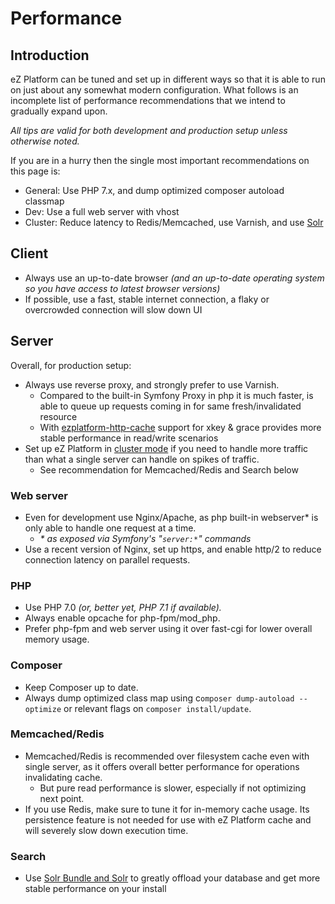 # Performance 

## Introduction

eZ Platform can be tuned and set up in different ways so that it is able to run on just about any somewhat modern configuration. What follows is an incomplete list of performance recommendations that we intend to gradually expand upon.

*All tips are valid for both development and production setup unless otherwise noted.*

If you are in a hurry then the single most important recommendations on this page is:

- General: Use PHP 7.x, and dump optimized composer autoload classmap
- Dev: Use a full web server with vhost
- Cluster: Reduce latency to Redis/Memcached, use Varnish, and use [Solr](search.md#solr-bundle)

## Client

- Always use an up-to-date browser *(and an up-to-date operating system so you have access to latest browser versions)*
- If possible, use a fast, stable internet connection, a flaky or overcrowded connection will slow down UI

## Server

Overall, for production setup:

- Always use reverse proxy, and strongly prefer to use Varnish.
    - Compared to the built-in Symfony Proxy in php it is much faster, is able to queue up requests coming in for same fresh/invalidated resource
    - With [ezplatform-http-cache](https://github.com/ezsystems/ezplatform-http-cache) support for xkey & grace provides more stable performance in read/write scenarios
- Set up eZ Platform in [cluster mode](clustering.md) if you need to handle more traffic than what a single server can handle on spikes of traffic.
    - See recommendation for Memcached/Redis and Search below

### Web server

- Even for development use Nginx/Apache, as php built-in webserver\* is only able to handle one request at a time.
    - *\* as exposed via Symfony's "`server:*`" commands*
- Use a recent version of Nginx, set up https, and enable http/2 to reduce connection latency on parallel requests.

### PHP

- Use PHP 7.0 *(or, better yet, PHP 7.1 if available).*
- Always enable opcache for php-fpm/mod\_php.
- Prefer php-fpm and web server using it over fast-cgi for lower overall memory usage.

### Composer

- Keep Composer up to date.
- Always dump optimized class map using c`omposer dump-autoload --optimize` or relevant flags on `composer install/update`.

### Memcached/Redis

- Memcached/Redis is recommended over filesystem cache even with single server, as it offers overall better performance for operations invalidating cache.
    - But pure read performance is slower, especially if not optimizing next point.
- If you use Redis, make sure to tune it for in-memory cache usage. Its persistence feature is not needed for use with eZ Platform cache and will severely slow down execution time.

### Search

- Use [Solr Bundle and Solr](search.md#solr-bundle) to greatly offload your database and get more stable performance on your install
